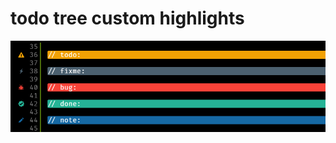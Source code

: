 # todo tree custom highlights

![todo](https://github.com/Amereyeu/todo-tree/blob/main/todo.png?raw=true)
